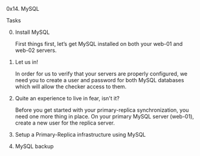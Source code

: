 0x14. MySQL


Tasks


0. Install MySQL

    First things first, let’s get MySQL installed on both your web-01 and web-02 servers.

1. Let us in!

    In order for us to verify that your servers are properly configured, we need you to create a user and password for both MySQL databases which will allow the checker access to them.

3. Quite an experience to live in fear, isn't it?

    Before you get started with your primary-replica synchronization, you need one more thing in place. On your primary MySQL server (web-01), create a new user for the replica server.

4. Setup a Primary-Replica infrastructure using MySQL

5. MySQL backup
